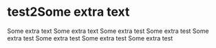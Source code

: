 # test2Some extra text
Some extra text
Some extra text
Some extra test
Some extra test
Some extra test
Some extra test
Some extra test
Some extra test
